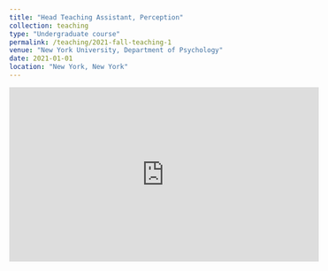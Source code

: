 ```yaml
---
title: "Head Teaching Assistant, Perception"
collection: teaching
type: "Undergraduate course"
permalink: /teaching/2021-fall-teaching-1
venue: "New York University, Department of Psychology"
date: 2021-01-01
location: "New York, New York"
---
```

<iframe width="560" height="315" src="https://www.youtube.com/embed/Yn90a4OhyVI" title="YouTube video player" frameborder="0" allow="accelerometer; autoplay; clipboard-write; encrypted-media; gyroscope; picture-in-picture" allowfullscreen></iframe>
